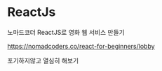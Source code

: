 # ReactJs
노마드코더 ReactJS로 영화 웹 서비스 만들기

https://nomadcoders.co/react-for-beginners/lobby

포기하지않고 열심히 해보기
